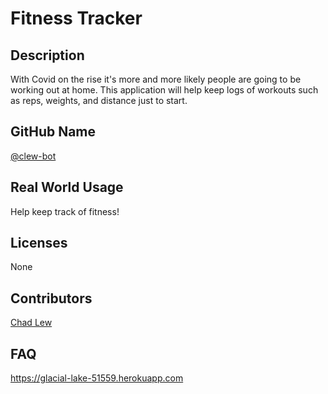 # Fitness Tracker

## Description

With Covid on the rise it's more and more likely people are going to be working out at home. This application will help keep logs of workouts such as reps, weights, and distance just to start.

## GitHub Name

[@clew-bot](https://github.com/clew-bot)

## Real World Usage

Help keep track of fitness!

## Licenses

None

## Contributors

[Chad Lew](https://github.com/clew-bot)

## FAQ

https://glacial-lake-51559.herokuapp.com

